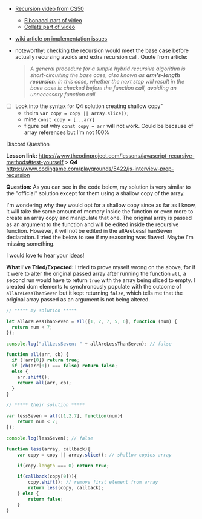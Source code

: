 - [Recursion video from CS50](https://www.youtube.com/watch?v=mz6tAJMVmfM)
  - [Fibonacci part of video](https://youtu.be/mz6tAJMVmfM?t=512)
  - [Collatz part of video](https://youtu.be/mz6tAJMVmfM?t=576)

- [wiki article on implementation issues](https://en.wikipedia.org/wiki/Divide-and-conquer_algorithm#Implementation_issues)
 - noteworthy: checking the recursion would meet the base case before actually recursing avoids and extra recursion call. Quote from article:
    >  *A general procedure for a simple hybrid recursive algorithm is short-circuiting the base case, also known as **arm's-length recursion**. In this case, whether the next step will result in the base case is checked before the function call, avoiding an unnecessary function call.*

- [ ] Look into the syntax for Q4 solution creating shallow copy"
  - theirs `var copy = copy || array.slice();`
  - mine `const copy = [...arr]`
  - figure out why `const copy = arr` will not work. Could be because of array references but I'm not 100%

Discord Question

**Lesson link:** https://www.theodinproject.com/lessons/javascript-recursive-methods#test-yourself > **Q4** https://www.codingame.com/playgrounds/5422/js-interview-prep-recursion

**Question:** As you can see in the code below, my solution is very similar to the "official" solution except for them using a shallow copy of the array.

I'm wondering why they would opt for a shallow copy since as far as I know, it will take the same amount of memory inside the function or even more to create an array copy and manipulate that one. The original array is passed as an argument to the function and will be edited inside the recursive function. However, it will not be edited in the allAreLessThanSeven declaration. I tried the below to see if my reasoning was flawed. Maybe I'm missing something.

I would love to hear your ideas!

**What I've Tried/Expected:** I tried to prove myself wrong on the above, for if it were to alter the original passed array after running the function `all`, a second run would have to return `true` with the array being sliced to empty.
I created dom elements to synchronously populate with the outcome of `allAreLessThanSeven` but it kept returning `false`, which tells me that the original array passed as an argument is not being altered. 

```js
// ***** my solution *****

let allAreLessThanSeven = all([1, 2, 7, 5, 6], function (num) {
  return num < 7;
});

console.log("allLessSeven: " + allAreLessThanSeven); // false

function all(arr, cb) {
  if (!arr[0]) return true;
  if (cb(arr[0]) === false) return false;
  else {
    arr.shift();
    return all(arr, cb);
  }
}

// ***** their solution *****

var lessSeven = all([1,2,7], function(num){
	return num < 7;
});

console.log(lessSeven); // false

function less(array, callback){
	var copy = copy || array.slice(); // shallow copies array

	if(copy.length === 0) return true;

	if(callback(copy[0])){
		copy.shift(); // remove first element from array
		return less(copy, callback);
	} else {
		return false;
	}
}

```
